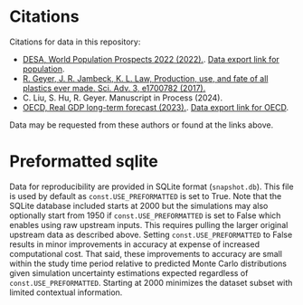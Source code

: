 # Citations
Citations for data in this repository:

 - [DESA, World Population Prospects 2022 (2022).](https://population.un.org/wpp/Download). [Data export link for population](https://population.un.org/wpp/Download/Files/1_Indicator%2520%5C(Standard%5C)/EXCEL_FILES/1_General/WPP2024_GEN_F01_DEMOGRAPHIC_INDICATORS_COMPACT.xlsx).
 - [R. Geyer, J. R. Jambeck, K. L. Law, Production, use, and fate of all plastics ever made. Sci. Adv. 3, e1700782 (2017).](https://www.science.org/doi/10.1126/sciadv.1700782)
 - C. Liu, S. Hu, R. Geyer. Manuscript in Process (2024).
 - [OECD, Real GDP long-term forecast (2023).](https://doi.org/10.1787/d927bc18-en). [Data export link for OECD](https://sdmx.oecd.org/archive/rest/data/OECD,DF_EO114_LTB,/.GDPVD.S0.A?startPeriod=1990&endPeriod=2060&dimensionAtObservation=AllDimensions&format=csvfilewithlabels).

Data may be requested from these authors or found at the links above. 

# Preformatted sqlite
Data for reproducibility are provided in SQLite format (`snapshot.db`). This file is used by default as `const.USE_PREFORMATTED` is set to True. Note that the SQLite database included starts at 2000 but the simulations may also optionally start from 1950 if `const.USE_PREFORMATTED` is set to False which enables using raw upstream inputs. This requires pulling the larger original upstream data as described above. Setting `const.USE_PREFORMATTED` to False results in minor improvements in accuracy at expense of increased computational cost. That said, these improvements to accuracy are small within the study time period relative to predicted Monte Carlo distributions given simulation uncertainty estimations expected regardless of `const.USE_PREFORMATTED`. Starting at 2000 minimizes the dataset subset with limited contextual information.
